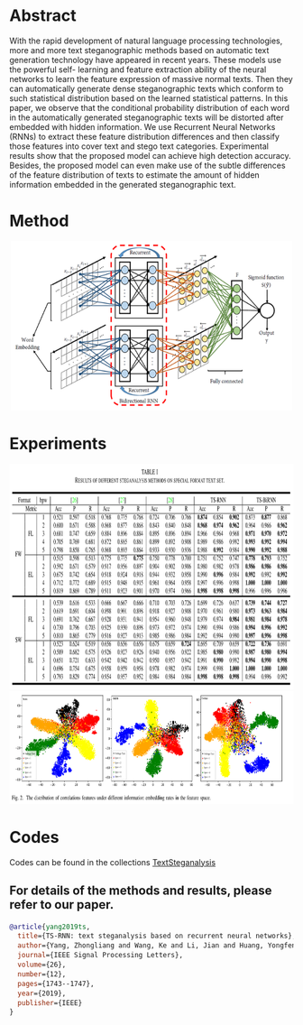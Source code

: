 # Abstract
With the rapid development of natural language
processing technologies, more and more text steganographic
methods based on automatic text generation technology have
appeared in recent years. These models use the powerful self-
learning and feature extraction ability of the neural networks
to learn the feature expression of massive normal texts. Then
they can automatically generate dense steganographic texts which
conform to such statistical distribution based on the learned
statistical patterns. In this paper, we observe that the conditional probability distribution of each word in the automatically
generated steganographic texts will be distorted after embedded
with hidden information. We use Recurrent Neural Networks
(RNNs) to extract these feature distribution differences and then
classify those features into cover text and stego text categories.
Experimental results show that the proposed model can achieve
high detection accuracy. Besides, the proposed model can even
make use of the subtle differences of the feature distribution of
texts to estimate the amount of hidden information embedded in
the generated steganographic text.


# Method
<div align=center><img src=https://github.com/YangzlTHU/Linguistic-Steganography-and-Steganalysis/blob/master/Steganalysis/pics/ts-rnn.jpg  width="500" height="300"></div>

# Experiments
<div align=center><img src=https://github.com/YangzlTHU/Linguistic-Steganography-and-Steganalysis/blob/master/Steganalysis/TS-RNN/table1.png  width="800" height="400"></div>

<div align=center><img src=https://github.com/YangzlTHU/Linguistic-Steganography-and-Steganalysis/blob/master/Steganalysis/TS-RNN/fig2.png  width="600" height="200"></div>

# Codes
Codes can be found in the collections [TextSteganalysis](https://github.com/yjs1224/TextSteganalysis)

## For details of the methods and results, please refer to our paper.

```bibtex 
@article{yang2019ts,
  title={TS-RNN: text steganalysis based on recurrent neural networks},
  author={Yang, Zhongliang and Wang, Ke and Li, Jian and Huang, Yongfeng and Zhang, Yu-Jin},
  journal={IEEE Signal Processing Letters},
  volume={26},
  number={12},
  pages={1743--1747},
  year={2019},
  publisher={IEEE}
}
```

